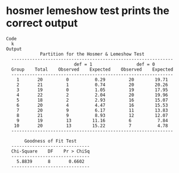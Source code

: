 # hosmer lemeshow test prints the correct output

    Code
      k
    Output
                 Partition for the Hosmer & Lemeshow Test            
      --------------------------------------------------------------
                              def = 1                 def = 0        
      Group    Total    Observed    Expected    Observed    Expected 
      --------------------------------------------------------------
        1       20         0          0.29         20        19.71   
        2       21         1          0.74         20        20.26   
        3       19         0          1.05         19        17.95   
        4       22         2          2.04         20        19.96   
        5       18         2          2.93         16        15.07   
        6       20         4          4.47         16        15.53   
        7       20         9          6.17         11        13.83   
        8       21         9          8.93         12        12.07   
        9       19         13        11.16         6          7.84   
       10       20         13        15.22         7          4.78   
      --------------------------------------------------------------
      
           Goodness of Fit Test      
      ------------------------------
      Chi-Square    DF    Pr > ChiSq 
      ------------------------------
        5.8839      8       0.6602   
      ------------------------------

